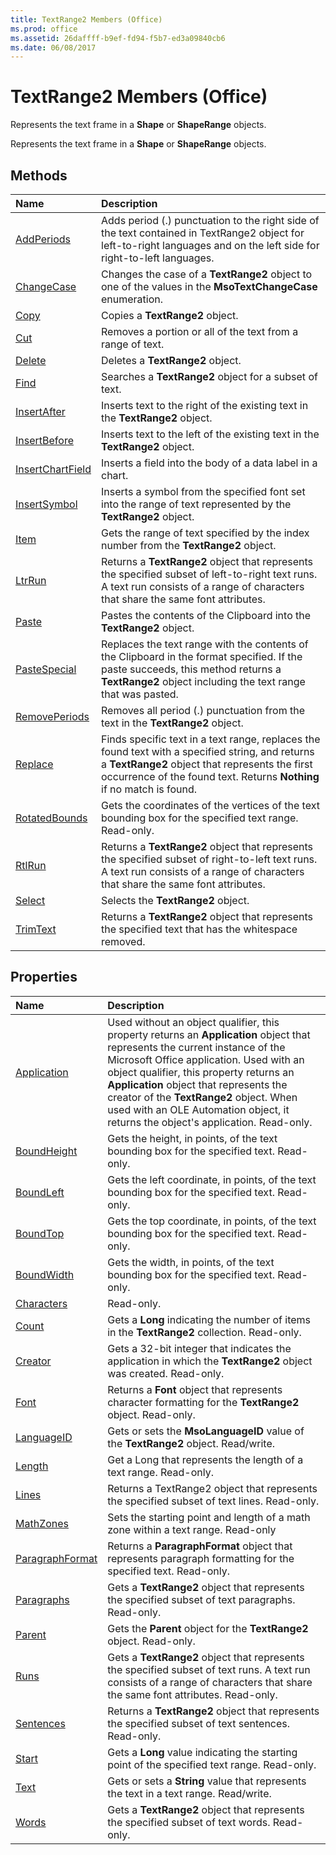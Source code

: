 ```yaml
---
title: TextRange2 Members (Office)
ms.prod: office
ms.assetid: 26daffff-b9ef-fd94-f5b7-ed3a09840cb6
ms.date: 06/08/2017
---
```



# TextRange2 Members (Office)
Represents the text frame in a **Shape** or **ShapeRange** objects.

Represents the text frame in a **Shape** or **ShapeRange** objects.


## Methods



|**Name**|**Description**|
|:-----|:-----|
|[AddPeriods](textrange2-addperiods-method-office.md)|Adds period (.) punctuation to the right side of the text contained in TextRange2 object for left-to-right languages and on the left side for right-to-left languages.|
|[ChangeCase](textrange2-changecase-method-office.md)|Changes the case of a **TextRange2** object to one of the values in the **MsoTextChangeCase** enumeration.|
|[Copy](textrange2-copy-method-office.md)|Copies a **TextRange2** object.|
|[Cut](textrange2-cut-method-office.md)|Removes a portion or all of the text from a range of text.|
|[Delete](textrange2-delete-method-office.md)|Deletes a **TextRange2** object.|
|[Find](textrange2-find-method-office.md)|Searches a **TextRange2** object for a subset of text.|
|[InsertAfter](textrange2-insertafter-method-office.md)|Inserts text to the right of the existing text in the **TextRange2** object.|
|[InsertBefore](textrange2-insertbefore-method-office.md)|Inserts text to the left of the existing text in the **TextRange2** object.|
|[InsertChartField](textrange2-insertchartfield-method-office.md)|Inserts a field into the body of a data label in a chart. |
|[InsertSymbol](textrange2-insertsymbol-method-office.md)|Inserts a symbol from the specified font set into the range of text represented by the **TextRange2** object.|
|[Item](textrange2-item-method-office.md)|Gets the range of text specified by the index number from the **TextRange2** object.|
|[LtrRun](textrange2-ltrrun-method-office.md)|Returns a **TextRange2** object that represents the specified subset of left-to-right text runs. A text run consists of a range of characters that share the same font attributes.|
|[Paste](textrange2-paste-method-office.md)|Pastes the contents of the Clipboard into the **TextRange2** object.|
|[PasteSpecial](textrange2-pastespecial-method-office.md)|Replaces the text range with the contents of the Clipboard in the format specified. If the paste succeeds, this method returns a **TextRange2** object including the text range that was pasted.|
|[RemovePeriods](textrange2-removeperiods-method-office.md)|Removes all period (.) punctuation from the text in the **TextRange2** object.|
|[Replace](textrange2-replace-method-office.md)|Finds specific text in a text range, replaces the found text with a specified string, and returns a **TextRange2** object that represents the first occurrence of the found text. Returns **Nothing** if no match is found.|
|[RotatedBounds](textrange2-rotatedbounds-method-office.md)|Gets the coordinates of the vertices of the text bounding box for the specified text range. Read-only.|
|[RtlRun](textrange2-rtlrun-method-office.md)|Returns a **TextRange2** object that represents the specified subset of right-to-left text runs. A text run consists of a range of characters that share the same font attributes.|
|[Select](textrange2-select-method-office.md)|Selects the **TextRange2** object.|
|[TrimText](textrange2-trimtext-method-office.md)|Returns a **TextRange2** object that represents the specified text that has the whitespace removed.|

## Properties



|**Name**|**Description**|
|:-----|:-----|
|[Application](textrange2-application-property-office.md)|Used without an object qualifier, this property returns an **Application** object that represents the current instance of the Microsoft Office application. Used with an object qualifier, this property returns an **Application** object that represents the creator of the **TextRange2** object. When used with an OLE Automation object, it returns the object's application. Read-only.|
|[BoundHeight](textrange2-boundheight-property-office.md)|Gets the height, in points, of the text bounding box for the specified text. Read-only.|
|[BoundLeft](textrange2-boundleft-property-office.md)|Gets the left coordinate, in points, of the text bounding box for the specified text. Read-only.|
|[BoundTop](textrange2-boundtop-property-office.md)|Gets the top coordinate, in points, of the text bounding box for the specified text. Read-only.|
|[BoundWidth](textrange2-boundwidth-property-office.md)|Gets the width, in points, of the text bounding box for the specified text. Read-only.|
|[Characters](textrange2-characters-property-office.md)|Read-only.|
|[Count](textrange2-count-property-office.md)|Gets a **Long** indicating the number of items in the **TextRange2** collection. Read-only.|
|[Creator](textrange2-creator-property-office.md)|Gets a 32-bit integer that indicates the application in which the **TextRange2** object was created. Read-only.|
|[Font](textrange2-font-property-office.md)|Returns a **Font** object that represents character formatting for the **TextRange2** object. Read-only.|
|[LanguageID](textrange2-languageid-property-office.md)|Gets or sets the **MsoLanguageID** value of the **TextRange2** object. Read/write.|
|[Length](textrange2-length-property-office.md)|Get a Long that represents the length of a text range. Read-only.|
|[Lines](textrange2-lines-property-office.md)|Returns a TextRange2 object that represents the specified subset of text lines. Read-only.|
|[MathZones](textrange2-mathzones-property-office.md)|Sets the starting point and length of a math zone within a text range. Read-only|
|[ParagraphFormat](textrange2-paragraphformat-property-office.md)|Returns a **ParagraphFormat** object that represents paragraph formatting for the specified text. Read-only.|
|[Paragraphs](textrange2-paragraphs-property-office.md)|Gets a **TextRange2** object that represents the specified subset of text paragraphs. Read-only.|
|[Parent](textrange2-parent-property-office.md)|Gets the **Parent** object for the **TextRange2** object. Read-only.|
|[Runs](textrange2-runs-property-office.md)|Gets a **TextRange2** object that represents the specified subset of text runs. A text run consists of a range of characters that share the same font attributes. Read-only.|
|[Sentences](textrange2-sentences-property-office.md)|Returns a **TextRange2** object that represents the specified subset of text sentences. Read-only.|
|[Start](textrange2-start-property-office.md)|Gets a **Long** value indicating the starting point of the specified text range. Read-only.|
|[Text](textrange2-text-property-office.md)|Gets or sets a **String** value that represents the text in a text range. Read/write.|
|[Words](textrange2-words-property-office.md)|Gets a **TextRange2** object that represents the specified subset of text words. Read-only.|

